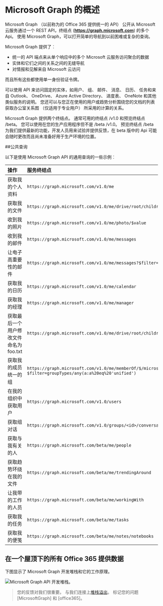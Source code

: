 


# <a name="overview-of-microsoft-graph"></a>Microsoft Graph 的概述

Microsoft Graph （以前称为的 Office 365 提供统一的 API） 公开从 Microsoft 云服务通过一个 REST API，终结点 (**https://graph.microsoft.com**) 的多个 Api。 使用 Microsoft Graph，可以打开简单的导航到以前困难或复杂的查询。 
 
Microsoft Graph 提供了︰

- 统一的 API 端点来从单个响应中的多个 Microsoft 云服务访问聚合的数据 
- 实体和它们之间的关系之间的无缝导航 
- 对情报和见解来自 Microsoft 云访问

而且所有这些都使用单一身份验证令牌。

可以使用 API 来访问固定的实体，如用户、 组、 邮件、 消息、 日历、 任务和来自 Outlook、 OneDrive、 Azure Active Directory、 进度表、 OneNote 和其他类似服务的说明。 您还可以与您正在使用的用户或趋势分析围绕您的文档的列表获取办公室关系图 （仅适用于专业用户） 所采用的计算的关系。

Microsoft Graph 提供两个终结点。 通常可用的终结点 /v1.0 和预览终结点 /beta。  您可以使用在您的生产应用程序但不是 /beta /v1.0。  预览终结点 /beta 为我们提供最新的功能，开发人员用来试验并提供反馈，在 beta 版中的 Api 可能会随时更改而且尚未准备好用于生产环境的位置。

<!--<a name="msg_queries"> </a>-->

##<a name="common-queries"></a>公共查询

以下是使用 Microsoft Graph API 的通用查询的一些示例︰

| **操作** | **服务终结点** |
|:--------------------------|:----------------------------------------|
|   获取我的个人资料 |    `https://graph.microsoft.com/v1.0/me` |
|   获取我的文件|   `https://graph.microsoft.com/v1.0/me/drive/root/children` |
|   收到我的照片     | `https://graph.microsoft.com/v1.0/me/photo/$value` |
|   收到我的邮件 |   `https://graph.microsoft.com/v1.0/me/messages` |
|   让电子高重要性的邮件 | `https://graph.microsoft.com/v1.0/me/messages?$filter=importance%20eq%20'high'` |
|   获取我的日历 |   `https://graph.microsoft.com/v1.0/me/calendar` |
|   获取我的经理  | `https://graph.microsoft.com/v1.0/me/manager` |
|   获取最后一个用户修改文件命名为 foo.txt |  `https://graph.microsoft.com/v1.0/me/drive/root/children/foo.txt/lastModifiedByUser` |
|   获取我的成员统一的组|   `https://graph.microsoft.com/v1.0/me/memberOf/$/microsoft.graph.group?$filter=groupTypes/any(a:a%20eq%20'unified')` |
|   在我的组织中获取用户     | `https://graph.microsoft.com/v1.0/users` |
|   获取组对话 |   `https://graph.microsoft.com/v1.0/groups/<id>/conversations` |
|   获取与我有关的人    | `https://graph.microsoft.com/beta/me/people` |
|   获取趋势环绕在我的文件 |  `https://graph.microsoft.com/beta/me/trendingAround` |
|   让我带的工作的人员     | `https://graph.microsoft.com/beta/me/workingWith` |
|   获取我的任务    | `https://graph.microsoft.com/beta/me/tasks` |
|   获取我的便笺 |  `https://graph.microsoft.com/beta/me/notes/notebooks` |

<!-- <a name="msg_roof"> </a> -->

## <a name="all-office-365-data-under-one-roof"></a>在一个屋顶下的所有 Office 365 提供数据

下图显示了 Microsoft Graph 开发堆栈和它的工作原理。

![Microsoft Graph API 开发堆栈。](./images/MicrosoftGraph_DevStack.png)

 >  您的反馈对我们很重要。 与我们连接上[堆栈溢出](http://stackoverflow.com/questions/tagged/office365+or+microsoftgraph)。 标记您的问题 [MicrosoftGraph] 和 [office365]。



